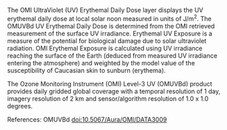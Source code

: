 The OMI UltraViolet (UV) Erythemal Daily Dose layer displays the UV erythemal daily dose at local solar noon measured in units of J/m<sup>2</sup>. The OMUVBd UV Erythemal Daily Dose is determined from the OMI retrieved measurement of the surface UV irradiance. Erythemal UV Exposure is a measure of the potential for biological damage due to solar ultraviolet radiation. OMI Erythemal Exposure is calculated using UV irradiance reaching the surface of the Earth (deduced from measured UV irradiance entering the atmosphere) and weighted by the model value of the susceptibility of Caucasian skin to sunburn (erythema).

The Ozone Monitoring Instrument (OMI) Level-3 UV (OMUVBd) product provides daily gridded global coverage with a temporal resolution of 1 day, imagery resolution of 2 km and sensor/algorithm resolution of 1.0 x 1.0 degrees.

References: OMUVBd [doi:10.5067/Aura/OMI/DATA3009](https://doi.org/10.5067/Aura/OMI/DATA3009)
